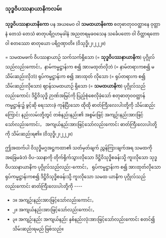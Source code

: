 ### သုဒ္ဓဝိပဿနာယာနိကလမ်း

**သုဒ္ဓဝိပဿနာယာနိကော** ပန အယမေ၀ ဝါ **သမထယာနိကော** စတုဓာတု၀ဝတ္ထာနေ ဝုတ္တာနံ တေသံ တေသံ ဓာတုပရိဂ္ဂဟမုခါနံ အညတရမုခ၀သေန သင်္ခေပတော ဝါ ဝိတ္ထာရတော ဝါ စတဿော ဓာတုယော ပရိဂ္ဂဏှာတိ။ (ဝိသုဒ္ဓိ၊၂၊၂၂၂။)

= သမထမဖက် ဝိပဿနာယာဉ် သက်သက်ရှိသော (= **သုဒ္ဓဝိပဿနာယာနိက**) ပုဂ္ဂိုလ်သည်လည်းကောင်း，နာမ်ကမ္မဋ္ဌာန်းက စ၍ အားမထုတ်လိုဘဲ (= နာမ်တရားကစ၍ မသိမ်းဆည်းလိုဘဲ) ရုပ်ကမ္မဋ္ဌာန်းက စ၍ အားထုတ် လိုသော (= ရုပ်တရားက စ၍ သိမ်းဆည်းလိုသော) ဈာန်သမထယာဉ် ရှိသော (= **သမထယာနိက**) ပုဂ္ဂိုလ်သည် လည်းကောင်း ဒိဋ္ဌိဝိသုဒ္ဓိ ဉာဏ်အမြင်ကို ပြည့်စုံစေလိုခဲ့သော် စတုဓာတု၀ဝတ္ထာန်ကမ္မဋ္ဌာန်း၌ ဖွင့်ဆို ရေးသားခဲ့ ကုန်ပြီးသော ထိုထို ဓာတ်ကြီးလေးပါးတို့ကို သိမ်းဆည်းကြောင်း နည်းလမ်းတို့တွင် တစ်နည်းနည်း၏ အစွမ်းဖြင့် အကျဉ်းနည်းအားဖြင့်သော်လည်းကောင်း， အကျယ်နည်းအားဖြင့်သော်လည်းကောင်း ဓာတ်ကြီးလေးပါးတို့ကို သိမ်းဆည်းရ၏။ (ဝိသုဒ္ဓိ၊၂၊၂၂၂။)

ဤအထက်ပါ ဝိသုဒ္ဓိမဂ္ဂအဋ္ဌကထာ၏ သတ်မှတ်ချက် ညွှန်ကြားချက်အရ သမထကို အခြေမခံဘဲ ဝိပ-ဿနာကို တိုက်ရိုက်သွားလိုသော ဒိဋ္ဌိဝိသုဒ္ဓိစခန်းသို့ ကူးလိုသော သုဒ္ဓဝိပဿနာယာနိက ပုဂ္ဂိုလ်သည်လည်း-ကောင်း， ရုပ်ကမ္မဋ္ဌာန်းက စ၍ အားထုတ်လိုသော ရုပ်ကမ္မဋ္ဌာန်းကစ၍ ဒိဋ္ဌိဝိသုဒ္ဓိစခန်းသို့ ကူးလိုသော သမထ ယာနိက ပုဂ္ဂိုလ်သည်လည်းကောင်း ဓာတ်ကြီးလေးပါးတို့ကို ----

- ၁။ အကျဉ်းနည်းအားဖြင့်သော်လည်းကောင်း，
- ၂။ အကျယ်နည်းအားဖြင့်သော်လည်းကောင်း，
- ၃။ အကျဉ်းနည်း အကျယ်နည်း နှစ်နည်းလုံးအားဖြင့်သော်လည်းကောင်း စတင်၍ သိမ်းဆည်းရမည် ဖြစ်သည်။